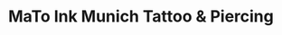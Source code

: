 ---
title: "MaTo Ink Munich Tattoo & Piercing"
url: /muenchen/mato-ink-munich-tattoo-und-piercing/
shop: Tattoo
---